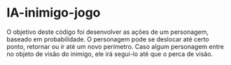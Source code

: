 # IA-inimigo-jogo
O objetivo deste código foi desenvolver as ações de um personagem, baseado em probabilidade. O personagem pode se deslocar até certo ponto, retornar ou ir até um novo perímetro. Caso algum personagem entre no objeto de visão do inimigo, ele irá segui-lo até que o perca de visão.
